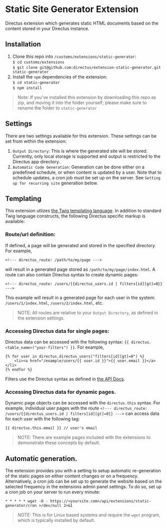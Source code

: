 # Static Site Generator Extension
Directus extension which generates static HTML documents based on the content stored in your Directus instance.

## Installation

1. Clone this repo into `/customs/extensions/static-generator`:  
`$ cd customs/extensions`  
`$ git clone git@github.com:directus/extension-static-generator.git static-generator`
2. Install the `npm` dependencies of the extension:  
`$ cd static-generator`  
`$ npm install`

> Note: If you've installed this extension by downloading this repo as zip, and moving it into the folder yourself; please make sure to rename the folder to `static-generator`

## Settings
There are two settings available for this extension. These settings can be set from within the extension:
1. `Output Directory`: This is where the generated site will be stored.  Currently, only local storage is supported and output is restricted to the Directus app directory.
2. `Automatic Code Generation`: Generation can be done either on a predefined schedule, or when content is updated by a user. Note that to schedule updates, a cron job must be set up on the server. See `Setting up for recurring site` generation below.

## Templating
This extension utlizes [the Twig templating language](https://twig.symfony.com/doc/2.x/templates.html).  In addition to standard Twig language constructs, the following Directus specific markup is available:

### Route/url definition:
If defined, a page will be generated and stored in the specified directory.  For example,
```
<!--- directus_route: /path/to/my/page --->
```
will result in a generated page stored as `/path/to/my/page/index.html`.  A route can also contain Directus syntax to create dynamic pages:
```
<!--- directus_route: /users/{{directus_users.id | filters[id][gt]=0}} --->
```
This example will result in a generated page for each user in the system: `/users/1/index.html`, `/users/2/index.html`, etc.  
> NOTE:  All routes are relative to your `Output Directory`, as defined in the extension settings.

### Accessing Directus data for single pages:
Directus data can be accessed with the following syntax: `{{ directus.<table_name>("your-filters") }}`.  For example,
```twig
{% for user in directus.directus_users("filters[id][gt]=0") %}
    <li><a href="/example/users/{{ user.id }}">{{ user.email }}</a></li>
{% endfor %}
```
Filters use the Directus syntax as defined in [the API Docs](https://api.getdirectus.com/1.1/#Filters).

### Accessing Directus data for dynamic pages.
Dynamic page objects can be accessed with the `directus.this` syntax. For example, individual user pages with the route `<!--- directus_route: /users/{{directus_users.id | filters[id][gt]=0}} --->` can access data for each user with the following tag:
```twig
{{ directus.this.email }} // user's email
```

> NOTE: There are example pages included with the extensions to demonstrate these concepts by default.


## Automatic generation.
The extension provides you with a setting to setup automatic re-generation of the static pages on either content changes or on a frequency. Alternatively, a cron job can be set up to generate the website based on the selected frequency in the extensions admin panel settings. To do so, set up a cron job on
your server to run every minute:
```cron
* * * * * wget -O - https://<yoursite.com>/api/extensions/static-generator/cron >/dev/null 2>&1
```

> NOTE: This is for Linux based systems and require the `wget` program, which is typically installed by default.
